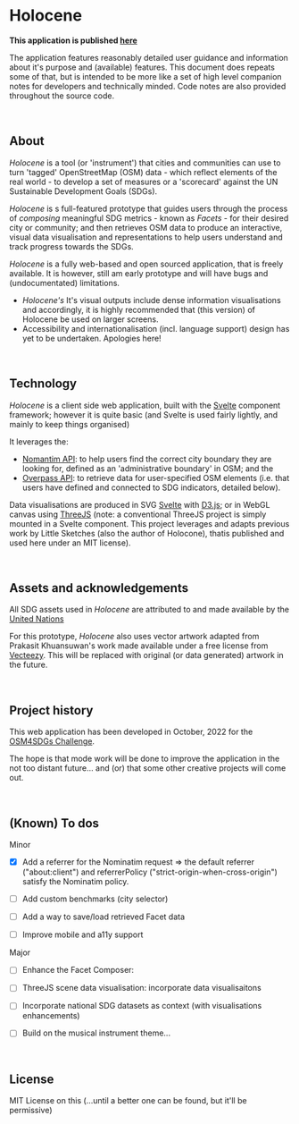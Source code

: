 # Holocene

**This application is published [here](https://holocene-osm4sdg.vercel.app/)**

The application features reasonably detailed user guidance and information about it's purpose and (available) features.  This document does repeats some of that, but is intended to be more like a set of high level companion notes for developers and technically minded.  Code notes are also provided throughout the source code.

<br>

## About
*Holocene* is a tool (or 'instrument') that cities and communities can use to turn 'tagged' OpenStreetMap (OSM) data - which reflect elements of the real world - to develop a set of measures or a 'scorecard' against the UN Sustainable Development Goals (SDGs).

*Holocene* is s full-featured prototype that guides users through the process of *composing*  meaningful SDG metrics - known as *Facets* - for their desired city or community; and then  retrieves OSM data to produce an interactive, visual data visualisation and representations to help users understand and track progress towards the SDGs.

*Holocene* is a fully web-based and open sourced application, that is freely available. It is however, still am early prototype and will have bugs and (undocumentated) limitations. 
- *Holocene's* It's visual outputs include dense information visualisations and accordingly, it is highly  recommended that (this version) of Holocene be used on larger screens. 
- Accessibility and internationalisation (incl. language support) design has yet to be undertaken. Apologies here! 

<br>  

## Technology
*Holocene* is a client side web application, built with the [Svelte](https://svelte.dev/) component framework; however it is quite basic (and Svelte is used fairly lightly, and mainly to keep things organised)

It leverages the:
- [Nomantim API](https://nominatim.org/): to help users find the correct city boundary they are looking for, defined as an 'administrative boundary' in OSM; and the 
- [Overpass API](https://wiki.openstreetmap.org/wiki/Overpass_API): to retrieve data for  user-specified OSM elements (i.e. that users have defined and connected to SDG indicators, detailed below).  

Data visualisations are produced in SVG [Svelte](https://svelte.dev/) with [D3.js](https://d3js.org/); or in WebGL canvas using [ThreeJS](https://threejs.org/) (note: a conventional ThreeJS project is simply mounted in a Svelte component. This project leverages and adapts previous work by Little Sketches (also the author of Holocone), thatis  published and used here under an MIT license).


<br>  

## Assets and acknowledgements
All SDG assets used in *Holocene* are attributed to and made available by the [United Nations](https://www.un.org/sustainabledevelopment/news/communications-material/)

For this prototype, *Holocene* also uses vector artwork adapted from Prakasit Khuansuwan's work made available under a free license from [Vecteezy](https://www.vecteezy.com/vector-art/1128259-travel-around-the-world-important-landmarks-poster). This will be replaced with original (or data generated) artwork in the future.

<br>

## Project history

This web application has been developed in October, 2022 for the [OSM4SDGs Challenge](https://ideas.unite.un.org/sdg11/Page/Challenge1).

The hope is that mode work will be done to improve the application in the not too distant future... and (or) that some other creative projects will come out.


<br>

## (Known) To dos
Minor
- [x] Add a referrer for the Nominatim request => the default referrer ("about:client") and referrerPolicy ("strict-origin-when-cross-origin") satisfy  the Nominatim policy. 
- [ ] Add custom benchmarks (city selector)
- [ ] Add a way to save/load retrieved Facet data   
- [ ] Improve mobile and a11y support


Major
- [ ] Enhance the Facet Composer: 
- [ ] ThreeJS scene data visualisation: incorporate data visualisaitons
- [ ] Incorporate national SDG datasets as context (with visualisations enhancements)
- [ ] Build on the musical instrument theme...





<br>

## License
MIT License on this (...until a better one can be found, but it'll be permissive)